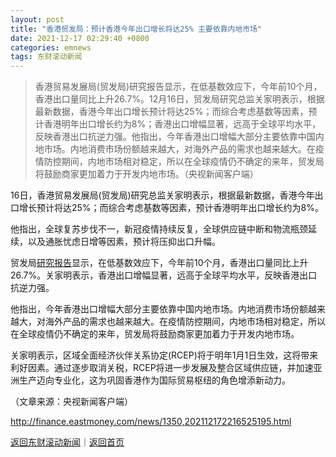 ```yaml
---
layout: post
title: "香港贸发局：预计香港今年出口增长将达25% 主要依靠内地市场"
date: 2021-12-17 02:29:40 +0800
categories: emnews
tags: 东财滚动新闻
---
```

> 香港贸易发展局(贸发局)研究报告显示，在低基数效应下，今年前10个月，香港出口量同比上升26.7%。12月16日，贸发局研究总监关家明表示，根据最新数据，香港今年出口增长预计将达25%；而综合考虑基数等因素，预计香港明年出口增长约为8%；香港出口增幅显著，远高于全球平均水平，反映香港出口抗逆力强。他指出，今年香港出口增幅大部分主要依靠中国内地市场。内地消费市场份额越来越大，对海外产品的需求也越来越大。在疫情防控期间，内地市场相对稳定，所以在全球疫情仍不确定的来年，贸发局将鼓励商家更加着力于开发内地市场。（央视新闻客户端）

<p>16日，香港贸易发展局(贸发局)研究总监关家明表示，根据最新数据，香港今年出口增长预计将达25%；而综合考虑基数等因素，预计香港明年出口增长约为8%。</p>
 <p>他指出，全球复苏步伐不一，新冠疫情持续反复，全球供应链中断和物流瓶颈延续，以及通胀忧虑日增等因素，预计将压抑出口升幅。</p>
 <p>贸发局<span id="Info.314"><a href="http://data.eastmoney.com/report/" class="infokey">研究报告</a></span>显示，在低基数效应下，今年前10个月，香港出口量同比上升26.7%。关家明表示，香港出口增幅显著，远高于全球平均水平，反映香港出口抗逆力强。</p>
 <p>他指出，今年香港出口增幅大部分主要依靠中国内地市场。内地消费市场份额越来越大，对海外产品的需求也越来越大。在疫情防控期间，内地市场相对稳定，所以在全球疫情仍不确定的来年，贸发局将鼓励商家更加着力于开发内地市场。</p>
 <p>关家明表示，区域全面经济伙伴关系协定(RCEP)将于明年1月1日生效，这将带来利好因素。通过逐步取消关税，RCEP将进一步发展及整合区域供应链，并加速亚洲生产迈向专业化，这为巩固香港作为国际贸易枢纽的角色增添新动力。</p><p class="em_media">（文章来源：央视新闻客户端）</p>

<http://finance.eastmoney.com/news/1350,202112172216525195.html>

[返回东财滚动新闻](//finews.withounder.com/emnews/)｜[返回首页](//finews.withounder.com/)